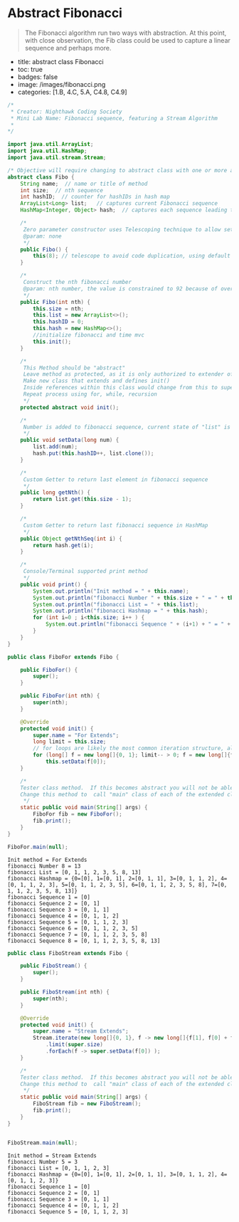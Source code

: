 # Abstract Fibonacci

> The Fibonacci algorithm run two ways with abstraction. At this point, with close observation, the Fib class could be used to capture a linear sequence and perhaps more.

- title: abstract class Fibonacci
- toc: true
- badges: false
- image: /images/fibonacci.png
- categories: [1.B, 4.C, 5.A, C4.8, C4.9]

```java
/*
 * Creator: Nighthawk Coding Society
 * Mini Lab Name: Fibonacci sequence, featuring a Stream Algorithm
 *
*/

import java.util.ArrayList;
import java.util.HashMap;
import java.util.stream.Stream;

/* Objective will require changing to abstract class with one or more abstract methods below */
abstract class Fibo {
    String name;  // name or title of method
    int size;  // nth sequence
    int hashID;  // counter for hashIDs in hash map
    ArrayList<Long> list;   // captures current Fibonacci sequence
    HashMap<Integer, Object> hash;  // captures each sequence leading to final result

    /*
     Zero parameter constructor uses Telescoping technique to allow setting of the required value nth
     @param: none
     */
    public Fibo() {
        this(8); // telescope to avoid code duplication, using default as 20
    }

    /*
     Construct the nth fibonacci number
     @param: nth number, the value is constrained to 92 because of overflow in a long
     */
    public Fibo(int nth) {
        this.size = nth;
        this.list = new ArrayList<>();
        this.hashID = 0;
        this.hash = new HashMap<>();
        //initialize fibonacci and time mvc
        this.init();
    }

    /*
     This Method should be "abstract"
     Leave method as protected, as it is only authorized to extender of the class
     Make new class that extends and defines init()
     Inside references within this class would change from this to super
     Repeat process using for, while, recursion
     */
    protected abstract void init();

    /*
     Number is added to fibonacci sequence, current state of "list" is added to hash for hashID "num"
     */
    public void setData(long num) {
        list.add(num);
        hash.put(this.hashID++, list.clone());
    }

    /*
     Custom Getter to return last element in fibonacci sequence
     */
    public long getNth() {
        return list.get(this.size - 1);
    }

    /*
     Custom Getter to return last fibonacci sequence in HashMap
     */
    public Object getNthSeq(int i) {
        return hash.get(i);
    }

    /*
     Console/Terminal supported print method
     */
    public void print() {
        System.out.println("Init method = " + this.name);
        System.out.println("fibonacci Number " + this.size + " = " + this.getNth());
        System.out.println("fibonacci List = " + this.list);
        System.out.println("fibonacci Hashmap = " + this.hash);
        for (int i=0 ; i<this.size; i++ ) {
            System.out.println("fibonacci Sequence " + (i+1) + " = " + this.getNthSeq(i));
        }
    }
}
```

```java
public class FiboFor extends Fibo {

    public FiboFor() {
        super();
    }

    public FiboFor(int nth) {
        super(nth);
    }

    @Override
    protected void init() {
        super.name = "For Extends";
        long limit = this.size;
        // for loops are likely the most common iteration structure, all the looping facts are in one line
        for (long[] f = new long[]{0, 1}; limit-- > 0; f = new long[]{f[1], f[0] + f[1]})
            this.setData(f[0]);
    }

    /*
    Tester class method.  If this becomes abstract you will not be able to test it directly ...
    Change this method to  call "main" class of each of the extended classes
     */
    static public void main(String[] args) {
        FiboFor fib = new FiboFor();
        fib.print();
    }
}

FiboFor.main(null);
```

    Init method = For Extends
    fibonacci Number 8 = 13
    fibonacci List = [0, 1, 1, 2, 3, 5, 8, 13]
    fibonacci Hashmap = {0=[0], 1=[0, 1], 2=[0, 1, 1], 3=[0, 1, 1, 2], 4=[0, 1, 1, 2, 3], 5=[0, 1, 1, 2, 3, 5], 6=[0, 1, 1, 2, 3, 5, 8], 7=[0, 1, 1, 2, 3, 5, 8, 13]}
    fibonacci Sequence 1 = [0]
    fibonacci Sequence 2 = [0, 1]
    fibonacci Sequence 3 = [0, 1, 1]
    fibonacci Sequence 4 = [0, 1, 1, 2]
    fibonacci Sequence 5 = [0, 1, 1, 2, 3]
    fibonacci Sequence 6 = [0, 1, 1, 2, 3, 5]
    fibonacci Sequence 7 = [0, 1, 1, 2, 3, 5, 8]
    fibonacci Sequence 8 = [0, 1, 1, 2, 3, 5, 8, 13]

```java
public class FiboStream extends Fibo {

    public FiboStream() {
        super();
    }

    public FiboStream(int nth) {
        super(nth);
    }

    @Override
    protected void init() {
        super.name = "Stream Extends";
        Stream.iterate(new long[]{0, 1}, f -> new long[]{f[1], f[0] + f[1]})
            .limit(super.size)
            .forEach(f -> super.setData(f[0]) );
    }

    /*
    Tester class method.  If this becomes abstract you will not be able to test it directly ...
    Change this method to  call "main" class of each of the extended classes
     */
    static public void main(String[] args) {
        FiboStream fib = new FiboStream();
        fib.print();
    }
}


FiboStream.main(null);
```

    Init method = Stream Extends
    fibonacci Number 5 = 3
    fibonacci List = [0, 1, 1, 2, 3]
    fibonacci Hashmap = {0=[0], 1=[0, 1], 2=[0, 1, 1], 3=[0, 1, 1, 2], 4=[0, 1, 1, 2, 3]}
    fibonacci Sequence 1 = [0]
    fibonacci Sequence 2 = [0, 1]
    fibonacci Sequence 3 = [0, 1, 1]
    fibonacci Sequence 4 = [0, 1, 1, 2]
    fibonacci Sequence 5 = [0, 1, 1, 2, 3]

